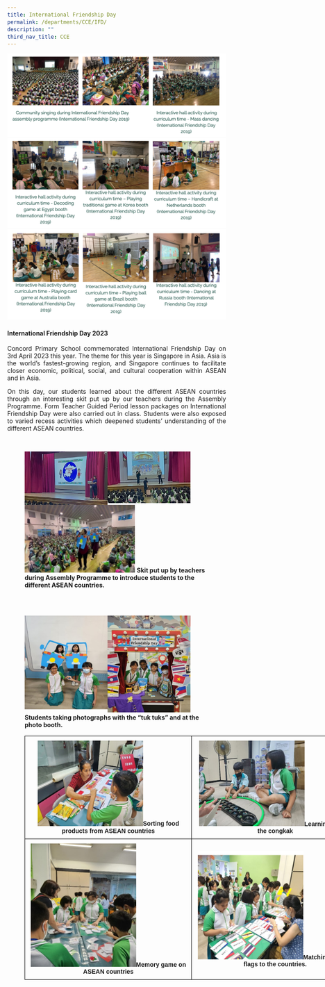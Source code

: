 ```yaml
---
title: International Friendship Day
permalink: /departments/CCE/IFD/
description: ""
third_nav_title: CCE
---
```

![](/images/ifd1.png)
![](/images/ifd2.png)
![](/images/ifd3.png)

<h4>International Friendship Day 2023</h4>

<p style="text-align:justify">Concord Primary School commemorated International Friendship Day on 3rd April 2023 this year. The theme for this year is Singapore in Asia. Asia is the world’s fastest-growing region, and Singapore continues to facilitate closer economic, political, social, and cultural cooperation within ASEAN and in Asia.</p> 

<p style="text-align:justify">On this day, our students learned about the different ASEAN countries through an interesting skit put up by our teachers during the Assembly Programme. Form Teacher Guided Period lesson packages on International Friendship Day were also carried out in class. Students were also exposed to varied recess activities which deepened students’ understanding of the different ASEAN countries.</p>

<br>
<p></p><figure>	
<img src="/images/ifday01.png" style="width:45%" align="left">
<img src="/images/ifday02.png" style="width:45%"><br>
<img src="/images/ifday03.png" style="width:60%">
<b style="font-size:14px">Skit put up by teachers during Assembly Programme to introduce students to the different ASEAN countries.</b>
</figure>
<br><br>

<figure>
<img src="/images/ifday04.jpg" style="width:45%" align="left">
<img src="/images/ifday05.jpg" style="width:45%">
<b style="font-size:14px">Students taking photographs with the “tuk tuks” and at the photo booth.</b>
<br><br>
	
<style type="text/css">
.tg  {border-collapse:collapse;border-spacing:0;margin:0px auto;}
.tg td{border-color:black;border-style:solid;border-width:1px;font-family:Arial, sans-serif;font-size:14px;
  overflow:hidden;padding:10px 5px;word-break:normal;}
.tg th{border-color:black;border-style:solid;border-width:1px;font-family:Arial, sans-serif;font-size:14px;
  font-weight:normal;overflow:hidden;padding:10px 5px;word-break:normal;}
.tg .tg-nrix{text-align:center;vertical-align:middle;font-weight:bold}
</style>
<table class="tg" style="undefined;table-layout: fixed; width: 770px">
<colgroup>
<col style="width: 385px">
<col style="width: 385px">
</colgroup>
<tbody>
<tr>
<td class="tg-nrix"><img src="/images/ifday06.jpg" style="width:65%">Sorting food products from ASEAN countries	</td>
    <td class="tg-nrix"><img src="/images/ifday07.jpg" style="width:65%">Learning to play the congkak 
</td>
</tr>
<tr>
<td class="tg-nrix"><img src="/images/ifday08.jpg" style="width:65%">Memory game on ASEAN countries
</td>
<td class="tg-nrix"><img src="/images/ifday09.jpg" style="width:65%">Matching ASEAN flags to the countries.</td>
</tr>
</tbody>
</table></figure>